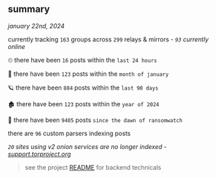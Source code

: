 
## summary
_january 22nd, 2024_

currently tracking `163` groups across `299` relays & mirrors - _`93` currently online_

⏲ there have been `16` posts within the `last 24 hours`

🦈 there have been `123` posts within the `month of january`

🪐 there have been `884` posts within the `last 90 days`

🏚 there have been `123` posts within the `year of 2024`

🦕 there have been `9405` posts `since the dawn of ransomwatch`

there are `96` custom parsers indexing posts

_`20` sites using v2 onion services are no longer indexed - [support.torproject.org](https://support.torproject.org/onionservices/v2-deprecation/)_

> see the project [README](https://github.com/joshhighet/ransomwatch#ransomwatch--) for backend technicals

